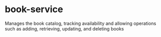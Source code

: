 # book-service
Manages the book catalog, tracking availability and allowing operations such as adding, retrieving, updating, and deleting books
